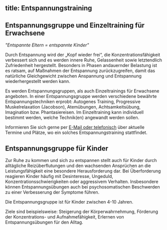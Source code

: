 title: Entspannungstraining
---

## Entspannungsgruppe und Einzeltraining für Erwachsene

<em>"Entspannte Eltern = entspannte Kinder"</em>

Durch Entspannung wird der „Kopf wieder frei“, die Konzentrationsfähigkeit verbessert sich und es werden innere Ruhe, Gelassenheit sowie letztendlich Zufriedenheit hergestellt. Besonders in Phasen andauernder Belastung ist es ratsam, auf Maßnahmen der Entspannung zurückzugreifen, damit das natürliche Gleichgewicht zwischen Anspannung und Entspannung wiederhergestellt werden kann.

Es werden Entspannungsgruppen, als auch Einzeltrainings für Erwachsene angeboten. In einer Entspannungsgruppe werden verschiedene bewährte Entspannungstechniken erprobt: Autogenes Training, Progressive Muskelrelaxation (Jacobson), Atemübungen, Achtsamkeitsübung, Imagination bzw. Phantasiereisen. Im Einzeltraining kann individuell bestimmt werden, welche Technik(en) angewandt werden sollen. 

Informieren Sie sich gerne per [E-Mail oder telefonisch](/kontakt/) über aktuelle Termine und Plätze, wo ein solches Entspannungstraining stattfindet.  


## Entspannungsgruppe für Kinder

Zur Ruhe zu kommen und sich zu entspannen stellt auch für Kinder durch alltägliche Reizüberflutungen und den wachsenden Ansprüchen an die Leistungsfähigkeit eine besondere Herausforderung dar. Bei Überforderung reagieren Kinder häufig mit Desinteresse, Ungeduld, Konzentrationsschwierigkeiten oder aggressivem Verhalten. Insbesondere können Entspannungsübungen auch bei psychosomatischen Beschwerden zu einer Verbesserung der Symptome führen.

Die Entspannungsgruppe ist für Kinder zwischen 4-10 Jahren. 

Ziele sind beispielsweise: Steigerung der Körperwahrnehmung, Förderung der Konzentrations- und Aufnahmefähigkeit, Erlernen von Entspannungsübungen für den Alltag.
